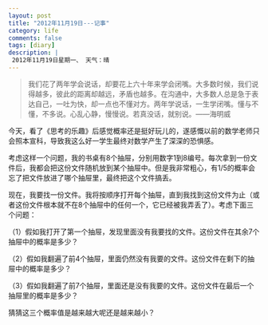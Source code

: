 ```yaml
---
layout: post
title: "2012年11月19日---记事"
category: life
comments: false
tags: [diary]
description: |
 2012年11月19日星期一、 天气：晴
---
```


> ​我们花了两年学会说话，却要花上六十年来学会闭嘴。大多数时候，我们说得越多，彼此的距离却越远，矛盾也越多。在沟通中，大多数人总是急于表达自己，一吐为快，却一点也不懂对方。两年学说话，一生学闭嘴。懂与不懂，不多说。心乱心静，慢慢说。若真没话，就别说。——海明威

今天，看了《思考的乐趣》后感觉概率还是挺好玩儿的，遂感慨以前的数学老师只会照本宣科，导致我这么好一学生最终对数学产生了深深的恐惧感。

考虑这样一个问题，我的书桌有8个抽屉，分别用数字1到8编号。每次拿到一份文件后，我都会把这份文件随机放到某个抽屉中。但是我非常粗心，有1/5的概率会忘了把文件放进了哪个抽屉里，最终把这个文件搞丢。

现在，我要找一份文件。我将按顺序打开每个抽屉，直到我找到这份文件为止（或者这份文件根本就不在8个抽屉中的任何一个，它已经被我弄丢了）。考虑下面三个问题：

（1）假如我打开了第一个抽屉，发现里面没有我要找的文件。这份文件在其余7个抽屉中的概率是多少？

（2）假如我翻遍了前4个抽屉，里面仍然没有我要的文件。这份文件在剩下的抽屉中的概率是多少？

（3）假如我翻遍了前7个抽屉，里面还是没有我要的文件。这份文件在最后一个抽屉里的概率是多少？

猜猜这三个概率值是越来越大呢还是越来越小？